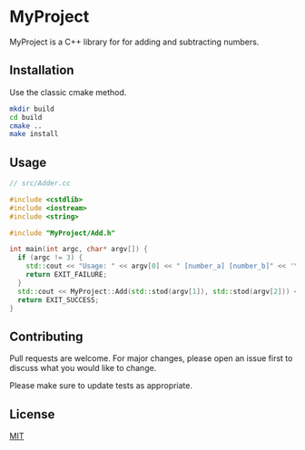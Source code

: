 # MyProject

MyProject is a C++ library for for adding and subtracting numbers.

## Installation

Use the classic cmake method.

```bash
mkdir build
cd build
cmake ..
make install
```

## Usage

```c++
// src/Adder.cc

#include <cstdlib>
#include <iostream>
#include <string>

#include "MyProject/Add.h"

int main(int argc, char* argv[]) {
  if (argc != 3) {
    std::cout << "Usage: " << argv[0] << " [number_a] [number_b]" << '\n';
    return EXIT_FAILURE;
  }
  std::cout << MyProject::Add(std::stod(argv[1]), std::stod(argv[2])) << '\n';
  return EXIT_SUCCESS;
}
```

## Contributing

Pull requests are welcome. For major changes, please open an issue first to discuss what you would like to change.

Please make sure to update tests as appropriate.

## License

[MIT](LICENSE)
